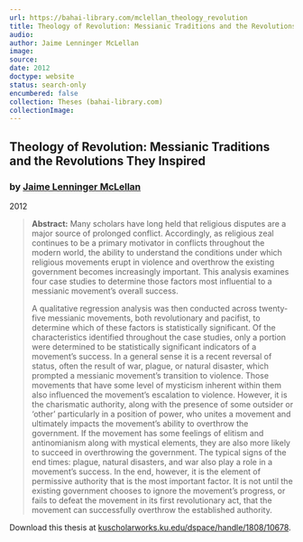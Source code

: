 ```yaml
---
url: https://bahai-library.com/mclellan_theology_revolution
title: Theology of Revolution: Messianic Traditions and the Revolutions They Inspired
audio: 
author: Jaime Lenninger McLellan
image: 
source: 
date: 2012
doctype: website
status: search-only
encumbered: false
collection: Theses (bahai-library.com)
collectionImage: 
---
```



## Theology of Revolution: Messianic Traditions and the Revolutions They Inspired

### by [Jaime Lenninger McLellan](https://bahai-library.com/author/Jaime+Lenninger+McLellan)

2012


> **Abstract:** Many scholars have long held that religious disputes are a major source of prolonged conflict. Accordingly, as religious zeal continues to be a primary motivator in conflicts throughout the modern world, the ability to understand the conditions under which religious movements erupt in violence and overthrow the existing government becomes increasingly important. This analysis examines four case studies to determine those factors most influential to a messianic movement’s overall success.
> 
> A qualitative regression analysis was then conducted across twenty-five messianic movements, both revolutionary and pacifist, to determine which of these factors is statistically significant. Of the characteristics identified throughout the case studies, only a portion were determined to be statistically significant indicators of a movement’s success. In a general sense it is a recent reversal of status, often the result of war, plague, or natural disaster, which prompted a messianic movement’s transition to violence. Those movements that have some level of mysticism inherent within them also influenced the movement’s escalation to violence. However, it is the charismatic authority, along with the presence of some outsider or ‘other’ particularly in a position of power, who unites a movement and ultimately impacts the movement’s ability to overthrow the government. If the movement has some feelings of elitism and antinomianism along with mystical elements, they are also more likely to succeed in overthrowing the government. The typical signs of the end times: plague, natural disasters, and war also play a role in a movement’s success. In the end, however, it is the element of permissive authority that is the most important factor. It is not until the existing government chooses to ignore the movement’s progress, or fails to defeat the movement in its first revolutionary act, that the movement can successfully overthrow the established authority.

Download this thesis at [kuscholarworks.ku.edu/dspace/handle/1808/10678](http://kuscholarworks.ku.edu/dspace/handle/1808/10678).